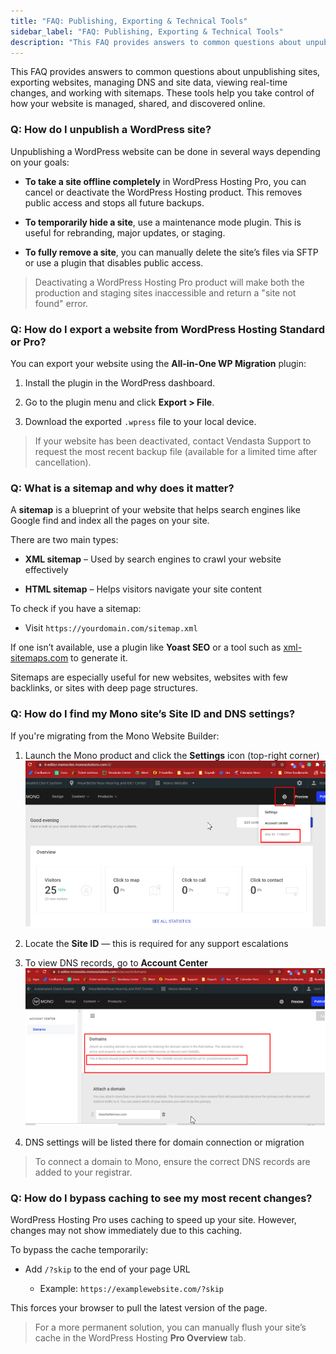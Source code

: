 ```yaml
---
title: "FAQ: Publishing, Exporting & Technical Tools"
sidebar_label: "FAQ: Publishing, Exporting & Technical Tools"
description: "This FAQ provides answers to common questions about unpublishing sites, exporting websites, managing DNS and site data, viewing real-time changes, and working"
---
```


This FAQ provides answers to common questions about unpublishing sites, exporting websites, managing DNS and site data, viewing real-time changes, and working with sitemaps. These tools help you take control of how your website is managed, shared, and discovered online.

### Q: How do I unpublish a WordPress site?

Unpublishing a WordPress website can be done in several ways depending on your goals:

*   **To take a site offline completely** in WordPress Hosting Pro, you can cancel or deactivate the WordPress Hosting product. This removes public access and stops all future backups.
    
*   **To temporarily hide a site**, use a maintenance mode plugin. This is useful for rebranding, major updates, or staging.
    
*   **To fully remove a site**, you can manually delete the site’s files via SFTP or use a plugin that disables public access.
    

> Deactivating a WordPress Hosting Pro product will make both the production and staging sites inaccessible and return a "site not found" error.

### Q: How do I export a website from WordPress Hosting Standard or Pro?

You can export your website using the **All-in-One WP Migration** plugin:

1.  Install the plugin in the WordPress dashboard.
    
2.  Go to the plugin menu and click **Export > File**.
    
3.  Download the exported `.wpress` file to your local device.
    

> If your website has been deactivated, contact Vendasta Support to request the most recent backup file (available for a limited time after cancellation).

### Q: What is a sitemap and why does it matter?

A **sitemap** is a blueprint of your website that helps search engines like Google find and index all the pages on your site.

There are two main types:

*   **XML sitemap** – Used by search engines to crawl your website effectively
    
*   **HTML sitemap** – Helps visitors navigate your site content
    

To check if you have a sitemap:

*   Visit `https://yourdomain.com/sitemap.xml`
    

If one isn’t available, use a plugin like **Yoast SEO** or a tool such as [xml-sitemaps.com](https://www.xml-sitemaps.com/) to generate it.

Sitemaps are especially useful for new websites, websites with few backlinks, or sites with deep page structures.

### Q: How do I find my Mono site’s Site ID and DNS settings?

If you're migrating from the Mono Website Builder:

1.  Launch the Mono product and click the **Settings** icon (top-right corner) ![mceclip0.png](./img/32163669418391-3caf6c989a.png)
    
2.  Locate the **Site ID** — this is required for any support escalations
    
3.  To view DNS records, go to **Account Center ![mceclip1.png](./img/32163669418391-8b31a743b5.png)** 
    
4.  DNS settings will be listed there for domain connection or migration
    

> To connect a domain to Mono, ensure the correct DNS records are added to your registrar.

### Q: How do I bypass caching to see my most recent changes?

WordPress Hosting Pro uses caching to speed up your site. However, changes may not show immediately due to this caching.

To bypass the cache temporarily:

*   Add `/?skip` to the end of your page URL
    
    *   Example: `https://examplewebsite.com/?skip`
        

This forces your browser to pull the latest version of the page.

> For a more permanent solution, you can manually flush your site’s cache in the WordPress Hosting **Pro Overview** tab.
